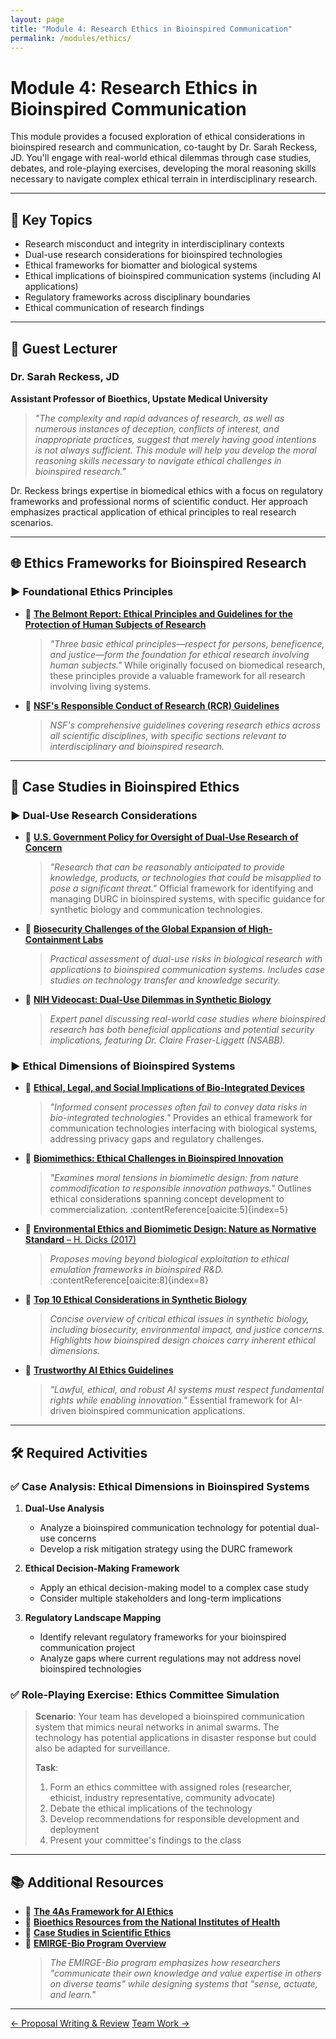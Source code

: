 ```yaml
---
layout: page
title: "Module 4: Research Ethics in Bioinspired Communication"
permalink: /modules/ethics/
---
```


# Module 4: Research Ethics in Bioinspired Communication  

This module provides a focused exploration of ethical considerations in bioinspired research and communication, co-taught by Dr. Sarah Reckess, JD. You'll engage with real-world ethical dilemmas through case studies, debates, and role-playing exercises, developing the moral reasoning skills necessary to navigate complex ethical terrain in interdisciplinary research.

---

## 📌 Key Topics

- Research misconduct and integrity in interdisciplinary contexts  
- Dual-use research considerations for bioinspired technologies  
- Ethical frameworks for biomatter and biological systems  
- Ethical implications of bioinspired communication systems (including AI applications)  
- Regulatory frameworks across disciplinary boundaries  
- Ethical communication of research findings  

---

## 👥 Guest Lecturer

### Dr. Sarah Reckess, JD
**Assistant Professor of Bioethics, Upstate Medical University**

> *"The complexity and rapid advances of research, as well as numerous instances of deception, conflicts of interest, and inappropriate practices, suggest that merely having good intentions is not always sufficient. This module will help you develop the moral reasoning skills necessary to navigate ethical challenges in bioinspired research."*

Dr. Reckess brings expertise in biomedical ethics with a focus on regulatory frameworks and professional norms of scientific conduct. Her approach emphasizes practical application of ethical principles to real research scenarios.

---

## 🌐 Ethics Frameworks for Bioinspired Research

### ▶️ Foundational Ethics Principles

- 📄 [**The Belmont Report: Ethical Principles and Guidelines for the Protection of Human Subjects of Research**](https://www.hhs.gov/ohrp/regulations-and-policy/belmont-report/read-the-belmont-report/index.html)
  > *"Three basic ethical principles—respect for persons, beneficence, and justice—form the foundation for ethical research involving human subjects."* While originally focused on biomedical research, these principles provide a valuable framework for all research involving living systems.

- 📄 [**NSF's Responsible Conduct of Research (RCR) Guidelines**](https://www.nsf.gov/bfa/dias/policy/rcr.jsp)
  > *NSF's comprehensive guidelines covering research ethics across all scientific disciplines, with specific sections relevant to interdisciplinary and bioinspired research.*

---

## 🔬 Case Studies in Bioinspired Ethics

### ▶️ Dual-Use Research Considerations

- 📄 [**U.S. Government Policy for Oversight of Dual-Use Research of Concern**](https://aspr.hhs.gov/S3/Pages/Dual-Use-Research-of-Concern-Oversight-Policy-Framework.aspx)
  > *"Research that can be reasonably anticipated to provide knowledge, products, or technologies that could be misapplied to pose a significant threat."* Official framework for identifying and managing DURC in bioinspired systems, with specific guidance for synthetic biology and communication technologies.

- 📄 [**Biosecurity Challenges of the Global Expansion of High-Containment Labs**](https://nap.nationalacademies.org/catalog/11330/biosecurity-challenges-of-the-global-expansion-of-high-containment-biological)
  > *Practical assessment of dual-use risks in biological research with applications to bioinspired communication systems. Includes case studies on technology transfer and knowledge security.*

- 🎥 [**NIH Videocast: Dual-Use Dilemmas in Synthetic Biology**](https://videocast.nih.gov/watch=5990)
  > *Expert panel discussing real-world case studies where bioinspired research has both beneficial applications and potential security implications, featuring Dr. Claire Fraser-Liggett (NSABB).*

### ▶️ Ethical Dimensions of Bioinspired Systems

- 📄 [**Ethical, Legal, and Social Implications of Bio-Integrated Devices**](https://www.cell.com/device/fulltext/S2666-9986(25)00154-1)
  > *"Informed consent processes often fail to convey data risks in bio-integrated technologies."* Provides an ethical framework for communication technologies interfacing with biological systems, addressing privacy gaps and regulatory challenges.

- 📄 [**Biomimethics: Ethical Challenges in Bioinspired Innovation**](https://doi.org/10.1088/1748-3190/ace7a2)
  > *"Examines moral tensions in biomimetic design: from nature commodification to responsible innovation pathways."* Outlines ethical considerations spanning concept development to commercialization. :contentReference[oaicite:5]{index=5}

- 📄 [**Environmental Ethics and Biomimetic Design: Nature as Normative Standard** – H. Dicks (2017)](*)
  > *Proposes moving beyond biological exploitation to ethical emulation frameworks in bioinspired R&D.*  
:contentReference[oaicite:8]{index=8}

- 🎥 [**Top 10 Ethical Considerations in Synthetic Biology**](https://www.youtube.com/watch?v=Yor2vPFPnfQ)
  > *Concise overview of critical ethical issues in synthetic biology, including biosecurity, environmental impact, and justice concerns. Highlights how bioinspired design choices carry inherent ethical dimensions.*

- 📄 [**Trustworthy AI Ethics Guidelines**](https://digital-strategy.ec.europa.eu/en/library/ethics-guidelines-trustworthy-ai)
  > *"Lawful, ethical, and robust AI systems must respect fundamental rights while enabling innovation."* Essential framework for AI-driven bioinspired communication applications.

---

## 🛠️ Required Activities

### ✅ Case Analysis: Ethical Dimensions in Bioinspired Systems

1. **Dual-Use Analysis**
   - Analyze a bioinspired communication technology for potential dual-use concerns
   - Develop a risk mitigation strategy using the DURC framework

2. **Ethical Decision-Making Framework**
   - Apply an ethical decision-making model to a complex case study
   - Consider multiple stakeholders and long-term implications

3. **Regulatory Landscape Mapping**
   - Identify relevant regulatory frameworks for your bioinspired communication project
   - Analyze gaps where current regulations may not address novel bioinspired technologies

### ✅ Role-Playing Exercise: Ethics Committee Simulation

> **Scenario**: Your team has developed a bioinspired communication system that mimics neural networks in animal swarms. The technology has potential applications in disaster response but could also be adapted for surveillance.
> 
> **Task**:
> 1. Form an ethics committee with assigned roles (researcher, ethicist, industry representative, community advocate)
> 2. Debate the ethical implications of the technology
> 3. Develop recommendations for responsible development and deployment
> 4. Present your committee's findings to the class

---

## 📚 Additional Resources

- 📄 [**The 4As Framework for AI Ethics**](https://arxiv.org/abs/2109.07901)
- 📄 [**Bioethics Resources from the National Institutes of Health**](https://www.bioethics.nih.gov/)
- 📄 [**Case Studies in Scientific Ethics**](https://www.nap.edu/read/10158/chapter/1)
- 📄 [**EMIRGE-Bio Program Overview**](https://bioinspired.syr.edu/emirge-bio/)
  > *The EMIRGE-Bio program emphasizes how researchers "communicate their own knowledge and value expertise in others on diverse teams" while designing systems that "sense, actuate, and learn."*

---

<div class="module-nav">
  <a href="../proposal/" class="btn">← Proposal Writing & Review</a>
  <a href="../foundation/" class="btn">Team Work →</a>
</div>

